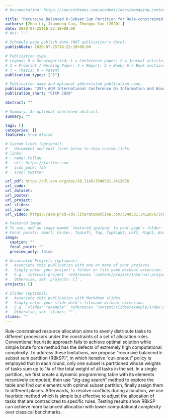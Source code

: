 ```yaml
---
# Documentation: https://sourcethemes.com/academic/docs/managing-content/

title: "Recursive Balanced k-Subset Sum Partition for Rule-constrained Resource Allocation."
authors: [Zhuo Li, Jiannong Cao, Zhongyu Yao (2020).]
date: 2020-07-25T16:22:18+08:00
# doi: "-"

# Schedule page publish date (NOT publication's date).
publishDate: 2020-07-25T16:22:18+08:00

# Publication type.
# Legend: 0 = Uncategorized; 1 = Conference paper; 2 = Journal article;
# 3 = Preprint / Working Paper; 4 = Report; 5 = Book; 6 = Book section;
# 7 = Thesis; 8 = Patent
publication_types: ["1"]

# Publication name and optional abbreviated publication name.
publication: "29th ACM International Conference On Information and Knowledge Management (CIKM 2020)"
publication_short: "CIKM 2020"

abstract: ""

# Summary. An optional shortened abstract.
summary: ""

tags: []
categories: []
featured: true #false

# Custom links (optional).
#   Uncomment and edit lines below to show custom links.
# links:
# - name: Follow
#   url: https://twitter.com
#   icon_pack: fab
#   icon: twitter

url_pdf: https://dl.acm.org/doi/10.1145/3340531.3412076
url_code:
url_dataset:
url_poster:
url_project:
url_slides: 
url_source: 
url_video: https://acm-prod-cdn.literatumonline.com/3340531.3412076/3c0b2068-8f6d-4e70-8454-8d8d39bf502f/3340531.3412076.mp4?b92b4ad1b4f274c70877518315abb28be831d54738a81f1de54388f7ee04e3e3538303cb00a09ca761dfae12dc16f8c9129c9c98baee830c41a3e805e859c6ee2ef344241c8f41f08bf3e3347c4fb8efc5ca49312bd7bac3218cc684c1d1fa3bf2f9762a82

# Featured image
# To use, add an image named `featured.jpg/png` to your page's folder. 
# Focal points: Smart, Center, TopLeft, Top, TopRight, Left, Right, BottomLeft, Bottom, BottomRight.
image:
  caption: ""
  focal_point: ""
  preview_only: false

# Associated Projects (optional).
#   Associate this publication with one or more of your projects.
#   Simply enter your project's folder or file name without extension.
#   E.g. `internal-project` references `content/project/internal-project/index.md`.
#   Otherwise, set `projects: []`.
projects: []

# Slides (optional).
#   Associate this publication with Markdown slides.
#   Simply enter your slide deck's filename without extension.
#   E.g. `slides: "example"` references `content/slides/example/index.md`.
#   Otherwise, set `slides: ""`.
slides: ""
---
```

Rule-constrained resource allocation aims to evenly distribute tasks to different processors under the constraints of a set of allocation rules. Conventional heuristic approach fails to achieve optimal solution while simple brute force method has the defects of extremely high computational complexity.
To address these limitations, we propose “recursive balanced k-subset sum partition (RBkSP)”, in which iterative “cut-oneout” policy is employed that in each round, only one subset is partitioned whose weights of tasks sum up to 1/𝑘 of the
total weight of all tasks in the set. In a single partition, we
first create a dynamic programming table with its elements
recursively computed, then use “zig-zag search” method to
explore the table and find out elements with optimal subset
partition, finally assign them to different places. Afterwards,
to resolve conflicts during allocation, we use heuristic method
which is simple but effective to adjust the allocation of tasks
that are contradicted to specific rules. Testing results show
RBkSP can achieve more balanced allocation with lower
computational complexity over classical benchmarks.